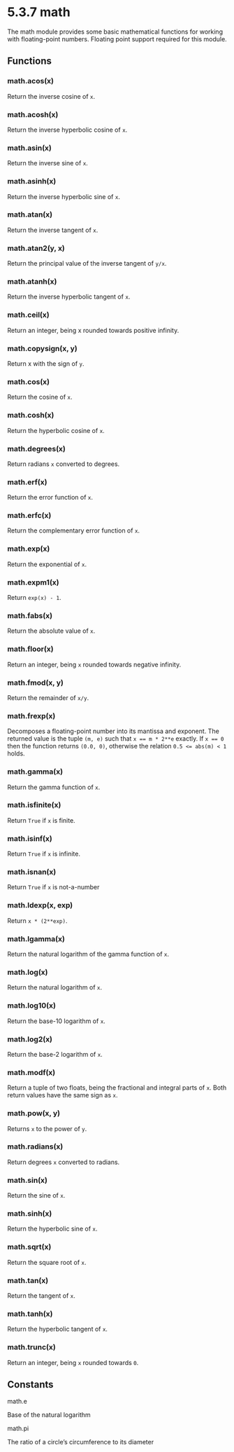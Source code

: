 # 5.3.7 math

The math module provides some basic mathematical functions for working with floating-point numbers. Floating point support required for this module.

## Functions

### math.acos\(x\)

Return the inverse cosine of `x`.

### math.acosh\(x\)

Return the inverse hyperbolic cosine of `x`.

### math.asin\(x\)

Return the inverse sine of `x`.

### math.asinh\(x\)

Return the inverse hyperbolic sine of `x`.

### math.atan\(x\)

Return the inverse tangent of `x`.

### math.atan2\(y, x\)

Return the principal value of the inverse tangent of `y/x`.

### math.atanh\(x\)

Return the inverse hyperbolic tangent of `x`.

### math.ceil\(x\)

Return an integer, being x rounded towards positive infinity.

### math.copysign\(x, y\)

Return x with the sign of `y`.

### math.cos\(x\)

Return the cosine of `x`.

### math.cosh\(x\)

Return the hyperbolic cosine of `x`.

### math.degrees\(x\)

Return radians `x` converted to degrees.

### math.erf\(x\)

Return the error function of `x`.

### math.erfc\(x\)

Return the complementary error function of `x`.

### math.exp\(x\)

Return the exponential of `x`.

### math.expm1\(x\)

Return `exp(x) - 1`.

### math.fabs\(x\)

Return the absolute value of `x`.

### math.floor\(x\)

Return an integer, being `x` rounded towards negative infinity.

### math.fmod\(x, y\)

Return the remainder of `x/y`.

### math.frexp\(x\)

Decomposes a floating-point number into its mantissa and exponent. The returned value is the tuple `(m, e)` such that `x == m * 2**e` exactly. If `x == 0` then the function returns `(0.0, 0)`, otherwise the relation `0.5 <= abs(m) < 1` holds.

### math.gamma\(x\)

Return the gamma function of `x`.

### math.isfinite\(x\)

Return `True` if `x` is finite.

### math.isinf\(x\)

Return `True` if `x` is infinite.

### math.isnan\(x\)

Return `True` if `x` is not-a-number

### math.ldexp\(x, exp\)

Return `x * (2**exp)`.

### math.lgamma\(x\)

Return the natural logarithm of the gamma function of `x`.

### math.log\(x\)

Return the natural logarithm of `x`.

### math.log10\(x\)

Return the base-10 logarithm of `x`.

### math.log2\(x\)

Return the base-2 logarithm of `x`.

### math.modf\(x\)

Return a tuple of two floats, being the fractional and integral parts of `x`. Both return values have the same sign as `x`.

### math.pow\(x, y\)

Returns `x` to the power of `y`.

### math.radians\(x\)

Return degrees `x` converted to radians.

### math.sin\(x\)

Return the sine of `x`.

### math.sinh\(x\)

Return the hyperbolic sine of `x`.

### math.sqrt\(x\)

Return the square root of `x`.

### math.tan\(x\)

Return the tangent of `x`.

### math.tanh\(x\)

Return the hyperbolic tangent of `x`.

### math.trunc\(x\)

Return an integer, being `x` rounded towards `0`.

## Constants

math.e

Base of the natural logarithm

math.pi

The ratio of a circle’s circumference to its diameter

